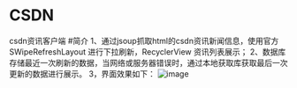 # CSDN
csdn资讯客户端
#简介
    1、通过jsoup抓取html的csdn资讯新闻信息，使用官方SWipeRefreshLayout 进行下拉刷新，RecyclerView 资讯列表展示；
    2、数据库存储最近一次刷新的数据，当网络或服务器错误时，通过本地获取库获取最后一次更新的数据进行展示。
    3，界面效果如下：
    ![image](https://github.com/bianwl/CSDN/blob/master/csdn.gif)
    
